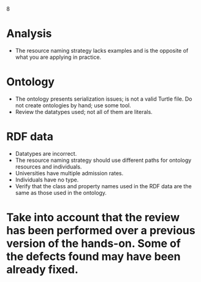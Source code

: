 8
# Analysis
- The resource naming strategy lacks examples and is the opposite of what you are applying in practice.
# Ontology
- The ontology presents serialization issues; is not a valid Turtle file. Do not create ontologies by hand; use some tool.
- Review the datatypes used; not all of them are literals.
# RDF data
- Datatypes are incorrect.
- The resource naming strategy should use different paths for ontology resources and individuals.
- Universities have multiple admission rates.
- Individuals have no type.
- Verify that the class and property names used in the RDF data are the same as those used in the ontology.
# Take into account that the review has been performed over a previous version of the hands-on. Some of the defects found may have been already fixed.
